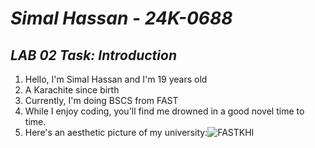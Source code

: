 # ***Simal Hassan - 24K-0688***
## *LAB 02 Task: Introduction*
1. Hello, I'm Simal Hassan and I'm 19 years old
2. A Karachite since birth
3. Currently, I'm doing BSCS from FAST
4. While I enjoy coding, you'll find me drowned in a good novel time to time.
5. Here's an aesthetic picture of my university:![FASTKHI](https://github.com/user-attachments/assets/e5f4d820-85da-4614-9798-f494a91d5301)
